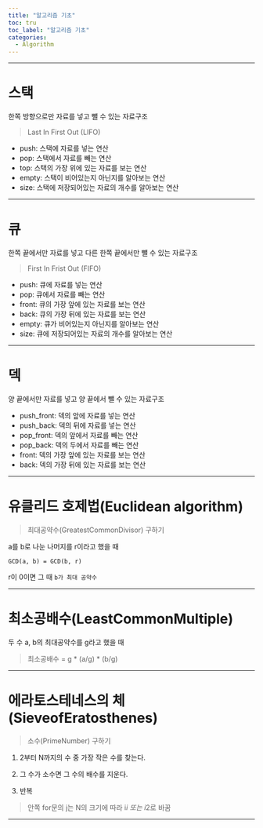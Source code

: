 ```yaml
---
title: "알고리즘 기초"
toc: tru
toc_label: "알고리즘 기초"
categories:
  - Algorithm
---
```



---

# 스택

한쪽 방향으로만 자료를 넣고 뺄 수 있는 자료구조

> Last In First Out (LIFO)

- push: 스택에 자료를 넣는 연산
- pop: 스택에서 자료를 빼는 연산
- top: 스택의 가장 위에 있는 자료를 보는 연산
- empty: 스택이 비어있는지 아닌지를 알아보는 연산
- size: 스택에 저장되어있는 자료의 개수를 알아보는 연산

---

# 큐

한쪽 끝에서만 자료를 넣고 다른 한쪽 끝에서만 뺄 수 있는 자료구조

> First In Frist Out (FIFO)

- push: 큐에 자료를 넣는 연산
- pop: 큐에서 자료를 빼는 연산
- front: 큐의 가장 앞에 있는 자료를 보는 연산
- back: 큐의 가장 뒤에 있는 자료를 보는 연산
- empty: 큐가 비어있는지 아닌지를 알아보는 연산
- size: 큐에 저장되어있는 자료의 개수를 알아보는 연산


---

# 덱

양 끝에서만 자료를 넣고 양 끝에서 뺄 수 있는 자료구조

- push_front: 덱의 앞에 자료를 넣는 연산
- push_back: 덱의 뒤에 자료를 넣는 연산
- pop_front: 덱의 앞에서 자료를 빼는 연산
- pop_back: 덱의 두에서 자료를 빼는 연산
- front: 덱의 가장 앞에 있는 자료를 보는 연산
- back: 덱의 가장 뒤에 있는 자료를 보는 연산


---


# 유클리드 호제법(Euclidean algorithm)

> 최대공약수(GreatestCommonDivisor) 구하기

a를 b로 나눈 나머지를 r이라고 했을 때

`GCD(a, b) = GCD(b, r) `

r이 0이면 그 때 `b가 최대 공약수`


---

# 최소공배수(LeastCommonMultiple)

두 수 a, b의 최대공약수를 g라고 했을 때

> 최소공배수 = g * (a/g) * (b/g)


---


# 에라토스테네스의 체(SieveofEratosthenes)

> 소수(PrimeNumber) 구하기

1. 2부터 N까지의 수 중 가장 작은 수를 찾는다.

2. 그 수가 소수면 그 수의 배수를 지운다.

3. 반복

> 안쪽 for문의 j는 N의 크기에 따라 i*i 또는 i*2로 바꿈


---
